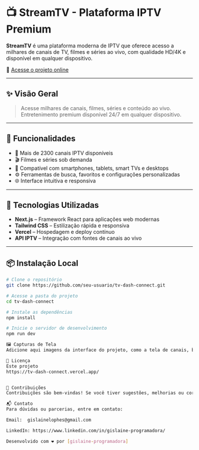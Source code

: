 # 📺 StreamTV - Plataforma IPTV Premium

**StreamTV** é uma plataforma moderna de IPTV que oferece acesso a milhares de canais de TV, filmes e séries ao vivo, com qualidade HD/4K e disponível em qualquer dispositivo.

🔗 [Acesse o projeto online](https://tv-dash-connect.vercel.app/)

---

## ✨ Visão Geral

> Acesse milhares de canais, filmes, séries e conteúdo ao vivo.  
> Entretenimento premium disponível 24/7 em qualquer dispositivo.

---

## 🚀 Funcionalidades

- 📡 Mais de 2300 canais IPTV disponíveis
- 🎬 Filmes e séries sob demanda
- 📱 Compatível com smartphones, tablets, smart TVs e desktops
- ⚙️ Ferramentas de busca, favoritos e configurações personalizadas
- 🌐 Interface intuitiva e responsiva

---

## 🧰 Tecnologias Utilizadas

- **Next.js** – Framework React para aplicações web modernas
- **Tailwind CSS** – Estilização rápida e responsiva
- **Vercel** – Hospedagem e deploy contínuo
- **API IPTV** – Integração com fontes de canais ao vivo

---

## 📦 Instalação Local

```bash
# Clone o repositório
git clone https://github.com/seu-usuario/tv-dash-connect.git

# Acesse a pasta do projeto
cd tv-dash-connect

# Instale as dependências
npm install

# Inicie o servidor de desenvolvimento
npm run dev

🖼️ Capturas de Tela
Adicione aqui imagens da interface do projeto, como a tela de canais, busca ou configurações.

📄 Licença
Este projeto
https://tv-dash-connect.vercel.app/


🙌 Contribuições
Contribuições são bem-vindas! Se você tiver sugestões, melhorias ou correções, abra uma issue ou envie um pull request.

📬 Contato
Para dúvidas ou parcerias, entre em contato:

Email:  gislainelophes@gmail.com

LinkedIn: https://www.linkedin.com/in/gislaine-programadora/

Desenvolvido com ❤️ por [gislaine-programadora]



